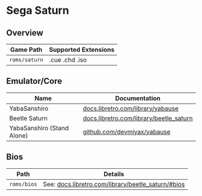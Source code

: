 # Sega Saturn

## Overview

| Game Path | Supported Extensions |
| --- | --- |
| `roms/saturn` | .cue .chd .iso |

## Emulator/Core

| Name | Documentation |
| --- | --- |
| YabaSanshiro | [docs.libretro.com/library/yabause](https://docs.libretro.com/library/yabause/) |
| Beetle Saturn | [docs.libretro.com/library/beetle_saturn](https://docs.libretro.com/library/beetle_saturn/) |
| YabaSanshiro (Stand Alone) | [github.com/devmiyax/yabause](https://github.com/devmiyax/yabause) |

## Bios

| Path | Details |
| --- | --- |
| `roms/bios` | See: [docs.libretro.com/library/beetle_saturn/#bios](https://docs.libretro.com/library/beetle_saturn/#bios)